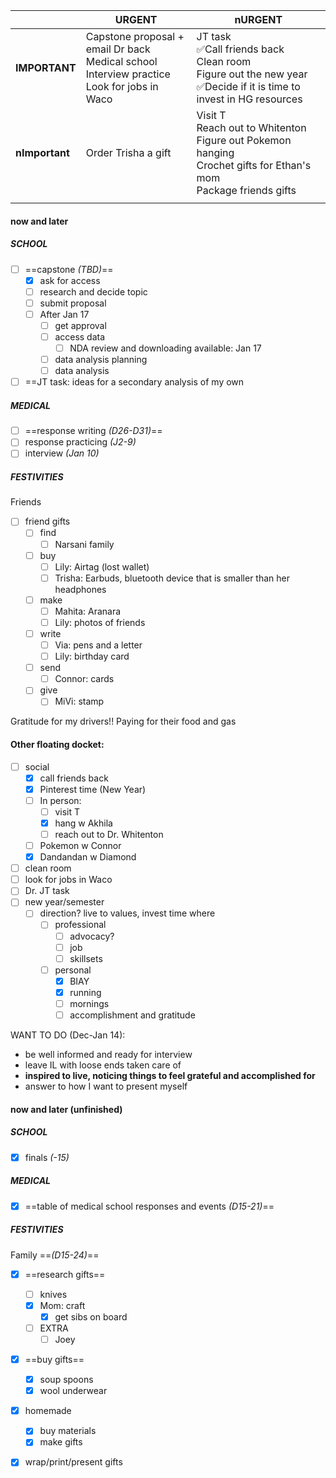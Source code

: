 
|                    | **URGENT**                                                                                         | **nURGENT**                                                                                                               |
| ------------------ | -------------------------------------------------------------------------------------------------- | ------------------------------------------------------------------------------------------------------------------------- |
| **IMPORTANT**      | Capstone proposal + email Dr back<br>Medical school<br>Interview practice<br>Look for jobs in Waco | JT task<br>✅Call friends back<br>Clean room<br>Figure out the new year<br>✅Decide if it is time to invest in HG resources |
| **nImportant**<br> | Order Trisha a gift<br>                                                                            | Visit T<br>Reach out to Whitenton<br>Figure out Pokemon hanging<br>Crochet gifts for Ethan's mom<br>Package friends gifts |
|                    |                                                                                                    |                                                                                                                           |
#### now and later
##### **SCHOOL**
- [ ] ==capstone *(TBD)*==
	- [x] ask for access
	- [ ] research and decide topic
	- [ ] submit proposal
	- [ ] After Jan 17
		- [ ] get approval
		- [ ] access data
			- [ ] NDA review and downloading available: Jan 17
		- [ ] data analysis planning
		- [ ] data analysis
- [ ] ==JT task: ideas for a secondary analysis of my own

##### **MEDICAL** 
- [ ] ==response writing *(D26-D31)*==
- [ ] response practicing *(J2-9)*
- [ ] interview *(Jan 10)*

##### **FESTIVITIES**
Friends
- [ ] friend gifts
	- [ ] find
		- [ ] Narsani family
	- [ ] buy
		- [ ] Lily: Airtag (lost wallet)
		- [ ] Trisha: Earbuds, bluetooth device that is smaller than her headphones
	- [ ] make
		- [ ] Mahita: Aranara
		- [ ] Lily: photos of friends
	- [ ] write
		- [ ] Via: pens and a letter
		- [ ] Lily: birthday card 
	- [ ] send
		- [ ] Connor: cards
	- [ ] give
		- [ ] MiVi: stamp

Gratitude for my drivers!! Paying for their food and gas
#### Other floating docket:
- [ ] social
	- [x] call friends back
	- [x] Pinterest time (New Year)
	- [ ] In person:
		- [ ] visit T
		- [x] hang w Akhila
		- [ ] reach out to Dr. Whitenton
	- [ ] Pokemon w Connor
	- [x] Dandandan w Diamond
- [ ] clean room
- [ ] look for jobs in Waco
- [ ] Dr. JT task 
- [ ] new year/semester
	- [ ] direction? live to values, invest time where
		- [ ] professional
			- [ ] advocacy? 
			- [ ] job
			- [ ] skillsets
		- [ ] personal
			- [x] BIAY
			- [x] running
			- [ ] mornings
			- [ ] accomplishment and gratitude

WANT TO DO (Dec-Jan 14):
- be well informed and ready for interview
- leave IL with loose ends taken care of
- **inspired to live, noticing things to feel grateful and accomplished for**
- answer to how I want to present myself

#### now and later (unfinished)
##### **SCHOOL**
- [x] finals *(-15)*

##### **MEDICAL** 
- [x] ==table of medical school responses and events *(D15-21)*==
##### **FESTIVITIES**
Family ==*(D15-24)*==
- [x] ==research gifts==
	- [ ] knives
	- [x] Mom: craft
		- [x] get sibs on board
	- [ ] EXTRA
		- [ ] Joey
- [x] ==buy gifts==
	- [x] soup spoons
	- [x] wool underwear
- [x] homemade
	- [x] buy materials
	- [x] make gifts
- [x] wrap/print/present gifts



